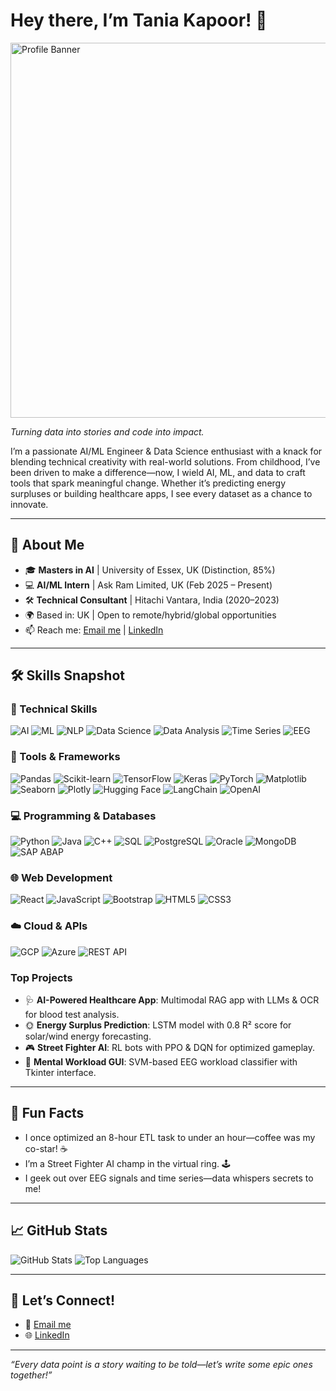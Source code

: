 # Hey there, I’m Tania Kapoor! 👋

<img src="https://github.com/taniakapoor98/taniakapoor98/blob/main/github_gif.gif" alt="Profile Banner" width="600" />

*Turning data into stories and code into impact.*

I’m a passionate AI/ML Engineer & Data Science enthusiast with a knack for blending technical creativity with real-world solutions. From childhood, I’ve been driven to make a difference—now, I wield AI, ML, and data to craft tools that spark meaningful change. Whether it’s predicting energy surpluses or building healthcare apps, I see every dataset as a chance to innovate.

---

## 🚀 About Me
- 🎓 **Masters in AI** | University of Essex, UK (Distinction, 85%)  
- 💻 **AI/ML Intern** | Ask Ram Limited, UK (Feb 2025 – Present)  
- 🛠️ **Technical Consultant** | Hitachi Vantara, India (2020–2023)  
- 🌍 Based in: UK | Open to remote/hybrid/global opportunities  
- 📫 Reach me: [Email me](mailto:kapoortania0@gmail.com) | [LinkedIn](https://www.linkedin.com/in/tania-kapoor-0450b0188/)

---

## 🛠️ Skills Snapshot

### 🔧 Technical Skills
![AI](https://img.shields.io/badge/Artificial%20Intelligence-FF6F61?style=flat&logo=robot&logoColor=white) ![ML](https://img.shields.io/badge/Machine%20Learning-FF6F61?style=flat&logo=machine-learning&logoColor=white) ![NLP](https://img.shields.io/badge/NLP-FF6F61?style=flat&logo=nlp&logoColor=white) ![Data Science](https://img.shields.io/badge/Data%20Science-FF6F61?style=flat&logo=datascience&logoColor=white) ![Data Analysis](https://img.shields.io/badge/Data%20Analysis-FF6F61?style=flat&logo=chart-line&logoColor=white) ![Time Series](https://img.shields.io/badge/Time%20Series-FF6F61?style=flat&logo=clock&logoColor=white) ![EEG](https://img.shields.io/badge/EEG%20Processing-FF6F61?style=flat&logo=brain&logoColor=white)

### 🧰 Tools & Frameworks
![Pandas](https://img.shields.io/badge/Pandas-150458?style=flat&logo=pandas&logoColor=white) ![Scikit-learn](https://img.shields.io/badge/Scikit--learn-F7931E?style=flat&logo=scikit-learn&logoColor=white) ![TensorFlow](https://img.shields.io/badge/TensorFlow-FF6F00?style=flat&logo=tensorflow&logoColor=white) ![Keras](https://img.shields.io/badge/Keras-D00000?style=flat&logo=keras&logoColor=white) ![PyTorch](https://img.shields.io/badge/PyTorch-EE4C2C?style=flat&logo=pytorch&logoColor=white) ![Matplotlib](https://img.shields.io/badge/Matplotlib-11557C?style=flat&logo=matplotlib&logoColor=white) ![Seaborn](https://img.shields.io/badge/Seaborn-1F77B4?style=flat&logo=seaborn&logoColor=white) ![Plotly](https://img.shields.io/badge/Plotly-3F4F75?style=flat&logo=plotly&logoColor=white) ![Hugging Face](https://img.shields.io/badge/Hugging%20Face-FD8D3C?style=flat&logo=huggingface&logoColor=white) ![LangChain](https://img.shields.io/badge/LangChain-1C3C3C?style=flat&logo=langchain&logoColor=white) ![OpenAI](https://img.shields.io/badge/OpenAI-412991?style=flat&logo=openai&logoColor=white)

### 💻 Programming & Databases
![Python](https://img.shields.io/badge/Python-3776AB?style=flat&logo=python&logoColor=white) ![Java](https://img.shields.io/badge/Java-007396?style=flat&logo=java&logoColor=white) ![C++](https://img.shields.io/badge/C++-00599C?style=flat&logo=c%2B%2B&logoColor=white) ![SQL](https://img.shields.io/badge/SQL-4479A1?style=flat&logo=sql&logoColor=white) ![PostgreSQL](https://img.shields.io/badge/PostgreSQL-4169E1?style=flat&logo=postgresql&logoColor=white) ![Oracle](https://img.shields.io/badge/Oracle-F80000?style=flat&logo=oracle&logoColor=white) ![MongoDB](https://img.shields.io/badge/MongoDB-47A248?style=flat&logo=mongodb&logoColor=white) ![SAP ABAP](https://img.shields.io/badge/SAP%20ABAP-0FAAFF?style=flat&logo=sap&logoColor=white)

### 🌐 Web Development
![React](https://img.shields.io/badge/React-61DAFB?style=flat&logo=react&logoColor=black) ![JavaScript](https://img.shields.io/badge/JavaScript-F7DF1E?style=flat&logo=javascript&logoColor=black) ![Bootstrap](https://img.shields.io/badge/Bootstrap-7952B3?style=flat&logo=bootstrap&logoColor=white) ![HTML5](https://img.shields.io/badge/HTML5-E34F26?style=flat&logo=html5&logoColor=white) ![CSS3](https://img.shields.io/badge/CSS3-1572B6?style=flat&logo=css3&logoColor=white)

### ☁️ Cloud & APIs
![GCP](https://img.shields.io/badge/Google%20Cloud-4285F4?style=flat&logo=google-cloud&logoColor=white) ![Azure](https://img.shields.io/badge/Microsoft%20Azure-0078D4?style=flat&logo=microsoft-azure&logoColor=white) ![REST API](https://img.shields.io/badge/REST%20API-005571?style=flat&logo=rest&logoColor=white)

### Top Projects
- 🩺 **AI-Powered Healthcare App**: Multimodal RAG app with LLMs & OCR for blood test analysis.  
- 🌞 **Energy Surplus Prediction**: LSTM model with 0.8 R² score for solar/wind energy forecasting.  
- 🎮 **Street Fighter AI**: RL bots with PPO & DQN for optimized gameplay.  
- 🧠 **Mental Workload GUI**: SVM-based EEG workload classifier with Tkinter interface.

---

## 🌟 Fun Facts
- I once optimized an 8-hour ETL task to under an hour—coffee was my co-star! ☕  
- I’m a Street Fighter AI champ in the virtual ring. 🕹️  
- I geek out over EEG signals and time series—data whispers secrets to me!  

---

## 📈 GitHub Stats
![GitHub Stats](https://github-readme-stats.vercel.app/api?username=taniakapoor98&show_icons=true&theme=radical)  ![Top Languages](https://github-readme-stats.vercel.app/api/top-langs/?username=taniakapoor98&layout=compact&theme=radical)

---

## 🤝 Let’s Connect!
- 📧 [Email me](mailto:kapoortania0@gmail.com)  
- 🌐 [LinkedIn](https://www.linkedin.com/in/tania-kapoor-0450b0188)  

---

*“Every data point is a story waiting to be told—let’s write some epic ones together!”*
